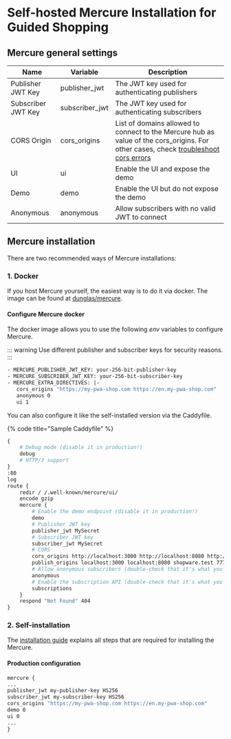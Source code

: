 # Self-hosted Mercure Installation for Guided Shopping

## Mercure general settings

| Name | Variable | Description |
| ---- | -------- | ----------- |
| Publisher JWT Key  | publisher_jwt      | The JWT key used for authenticating publishers |
| Subscriber JWT Key | subscriber_jwt     | The JWT key used for authenticating subscribers|
| CORS Origin        | cors_origins       | List of domains allowed to connect to the Mercure hub as value of the cors_origins. For other cases, check [troubleshoot cors errors](https://mercure.rocks/docs/hub/troubleshooting#cors-issues) |
| UI                 | ui                 | Enable the UI and expose the demo |
| Demo               | demo               | Enable the UI but do not expose the demo |
| Anonymous          | anonymous          | Allow subscribers with no valid JWT to connect |

## Mercure installation

There are two recommended ways of Mercure installations:

### 1. Docker

If you host Mercure yourself, the easiest way is to do it via docker. The image can be found at [dunglas/mercure](https://hub.docker.com/r/dunglas/mercure).

#### Configure Mercure docker

The docker image allows you to use the following *env* variables to configure Mercure.

::: warning
Use different publisher and subscriber keys for security reasons.
:::

```dockerfile
- MERCURE_PUBLISHER_JWT_KEY: your-256-bit-publisher-key
- MERCURE_SUBSCRIBER_JWT_KEY: your-256-bit-subscriber-key
- MERCURE_EXTRA_DIRECTIVES: |-  
   cors_origins "https://my-pwa-shop.com https://en.my-pwa-shop.com"  
   anonymous 0  
   ui 1
```

You can also configure it like the self-installed version via the Caddyfile.

{% code title="Sample Caddyfile" %}

```dockerfile
{
    # Debug mode (disable it in production!)
    debug
    # HTTP/3 support
}
:80
log
route {
    redir / /.well-known/mercure/ui/
    encode gzip
    mercure {
        # Enable the demo endpoint (disable it in production!)
        demo
        # Publisher JWT key
        publisher_jwt MySecret
        # Subscriber JWT key
        subscriber_jwt MySecret
        # CORS
        cors_origins http://localhost:3000 http://localhost:8080 http://shopware.test http://7779-91-90-160-158.ngrok.io
        publish_origins localhost:3000 localhost:8080 shopware.test 7779-91-90-160-158.ngrok.io
        # Allow anonymous subscribers (double-check that it's what you want)
        anonymous
        # Enable the subscription API (double-check that it's what you want)
        subscriptions
    }
    respond "Not Found" 404
}
```

### 2. Self-installation

The [installation guide](https://mercure.rocks/docs/hub/install) explains all steps that are required for installing the Mercure.

#### Production configuration

```dockerfile
mercure {
...  
publisher_jwt my-publisher-key HS256  
subscriber_jwt my-subscriber-key HS256  
cors_origins "https://my-pwa-shop.com https://en.my-pwa-shop.com"  
demo 0  
ui 0  
...
}
```
